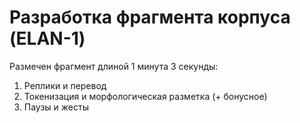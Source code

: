 # Разработка фрагмента корпуса (ELAN-1)

Размечен фрагмент длиной 1 минута 3 секунды:

1. Реплики и перевод
2. Токенизация и морфологическая разметка (+ бонусное)
3. Паузы и жесты
